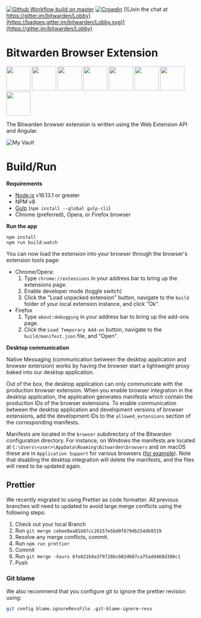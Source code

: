 [![Github Workflow build on master](https://github.com/bitwarden/browser/actions/workflows/build.yml/badge.svg?branch=master)](https://github.com/bitwarden/browser/actions/workflows/build.yml?query=branch:master)
[![Crowdin](https://d322cqt584bo4o.cloudfront.net/bitwarden-browser/localized.svg)](https://crowdin.com/project/bitwarden-browser)
[![Join the chat at https://gitter.im/bitwarden/Lobby](https://badges.gitter.im/bitwarden/Lobby.svg)](https://gitter.im/bitwarden/Lobby)

# Bitwarden Browser Extension

<a href="https://chrome.google.com/webstore/detail/bitwarden-free-password-m/nngceckbapebfimnlniiiahkandclblb" target="_blank"><img src="https://imgur.com/3C4iKO0.png" width="64" height="64"></a>
<a href="https://addons.mozilla.org/firefox/addon/bitwarden-password-manager/" target="_blank"><img src="https://imgur.com/ihXsdDO.png" width="64" height="64"></a>
<a href="https://microsoftedge.microsoft.com/addons/detail/bitwarden-free-password/jbkfoedolllekgbhcbcoahefnbanhhlh" target="_blank"><img src="https://imgur.com/vMcaXaw.png" width="64" height="64"></a>
<a href="https://addons.opera.com/extensions/details/bitwarden-free-password-manager/" target="_blank"><img src="https://imgur.com/nSJ9htU.png" width="64" height="64"></a>
<a href="https://bitwarden.com/download/" target="_blank"><img src="https://imgur.com/ENbaWUu.png" width="64" height="64"></a>
<a href="https://chrome.google.com/webstore/detail/bitwarden-free-password-m/nngceckbapebfimnlniiiahkandclblb" target="_blank"><img src="https://imgur.com/EuDp4vP.png" width="64" height="64"></a>
<a href="https://chrome.google.com/webstore/detail/bitwarden-free-password-m/nngceckbapebfimnlniiiahkandclblb" target="_blank"><img src="https://imgur.com/z8yjLZ2.png" width="64" height="64"></a>
<a href="https://addons.mozilla.org/firefox/addon/bitwarden-password-manager/" target="_blank"><img src="https://imgur.com/MQYBSrD.png" width="64" height="64"></a>

The Bitwarden browser extension is written using the Web Extension API and Angular.

![](https://raw.githubusercontent.com/bitwarden/brand/master/screenshots/browser-chrome.png "My Vault")

# Build/Run

**Requirements**

- [Node.js](https://nodejs.org) v16.13.1 or greater
- NPM v8
- [Gulp](https://gulpjs.com/) (`npm install --global gulp-cli`)
- Chrome (preferred), Opera, or Firefox browser

**Run the app**

```
npm install
npm run build:watch
```

You can now load the extension into your browser through the browser's extension tools page:

- Chrome/Opera:
  1. Type `chrome://extensions` in your address bar to bring up the extensions page.
  2. Enable developer mode (toggle switch)
  3. Click the "Load unpacked extension" button, navigate to the `build` folder of your local extension instance, and click "Ok".
- Firefox
  1. Type `about:debugging` in your address bar to bring up the add-ons page.
  2. Click the `Load Temporary Add-on` button, navigate to the `build/manifest.json` file, and "Open".

**Desktop communication**

Native Messaging (communication between the desktop application and browser extension) works by having the browser start a lightweight proxy baked into our desktop application.

Out of the box, the desktop application can only communicate with the production browser extension. When you enable browser integration in the desktop application, the application generates manifests which contain the production IDs of the browser extensions. To enable communication between the desktop application and development versions of browser extensions, add the development IDs to the `allowed_extensions` section of the corresponding manifests.

Manifests are located in the `browser` subdirectory of the Bitwarden configuration directory. For instance, on Windows the manifests are located at `C:\Users\<user>\AppData\Roaming\Bitwarden\browsers` and on macOS these are in `Application Support` for various browsers ([for example](https://developer.mozilla.org/en-US/docs/Mozilla/Add-ons/WebExtensions/Native_manifests#manifest_location)). Note that disabling the desktop integration will delete the manifests, and the files will need to be updated again.

## Prettier

We recently migrated to using Prettier as code formatter. All previous branches will need to updated to avoid large merge conflicts using the following steps:

1. Check out your local Branch
2. Run `git merge cebee8aa81b87cc26157e5bd0f879db254db9319`
3. Resolve any merge conflicts, commit.
4. Run `npm run prettier`
5. Commit
6. Run `git merge -Xours 8fe821b9a3f9728bcb02d607ca75add468d380c1`
7. Push

### Git blame

We also recommend that you configure git to ignore the prettier revision using:

```bash
git config blame.ignoreRevsFile .git-blame-ignore-revs
```

